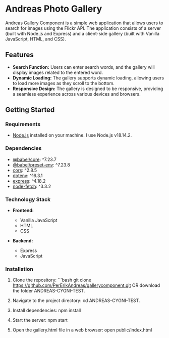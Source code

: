 # Andreas Photo Gallery

Andreas Gallery Component is a simple web application that allows users to search for images using the Flickr API. 
The application consists of a server (built with Node.js and Express) and a client-side gallery (built with Vanilla JavaScript, HTML, and CSS).

## Features

- **Search Function:** Users can enter search words, and the gallery will display images related to the entered word.
- **Dynamic Loading:** The gallery supports dynamic loading, allowing users to load more images as they scroll to the bottom.
- **Responsive Design:** The gallery is designed to be responsive, providing a seamless experience across various devices and browsers.

## Getting Started

### Requirements

- [Node.js](https://nodejs.org/) installed on your machine. I use Node.js v18.14.2.

### Dependencies

- [@babel/core](https://www.npmjs.com/package/@babel/core): ^7.23.7
- [@babel/preset-env](https://www.npmjs.com/package/@babel/preset-env): ^7.23.8
- [cors](https://www.npmjs.com/package/cors): ^2.8.5
- [dotenv](https://www.npmjs.com/package/dotenv): ^16.3.1
- [express](https://www.npmjs.com/package/express): ^4.18.2
- [node-fetch](https://www.npmjs.com/package/node-fetch): ^3.3.2

### Technology Stack

- **Frontend:**
  - Vanilla JavaScript
  - HTML
  - CSS

- **Backend:**
  - Express
  - JavaScript

### Installation

1. Clone the repository: ```bash git clone https://github.com/PerErikAndreas/gallerycomponent.git
OR download the folder ANDREAS-CYGNI-TEST.

2. Navigate to the project directory:
cd ANDREAS-CYGNI-TEST.

3. Install dependencies:
npm install

4. Start the server:
npm start

4. Open the gallery.html file in a web browser:
open public/index.html